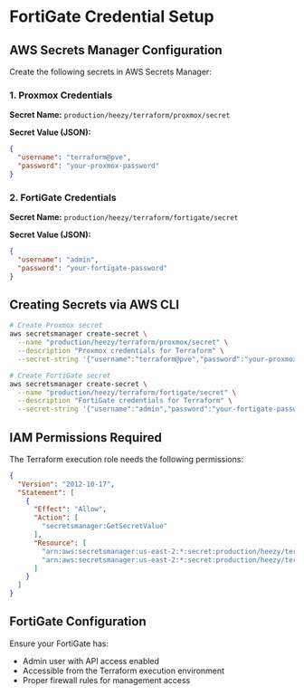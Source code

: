# FortiGate Credential Setup

## AWS Secrets Manager Configuration

Create the following secrets in AWS Secrets Manager:

### 1. Proxmox Credentials
**Secret Name:** `production/heezy/terraform/proxmox/secret`

**Secret Value (JSON):**
```json
{
  "username": "terraform@pve",
  "password": "your-proxmox-password"
}
```

### 2. FortiGate Credentials
**Secret Name:** `production/heezy/terraform/fortigate/secret`

**Secret Value (JSON):**
```json
{
  "username": "admin",
  "password": "your-fortigate-password"
}
```

## Creating Secrets via AWS CLI

```bash
# Create Proxmox secret
aws secretsmanager create-secret \
  --name "production/heezy/terraform/proxmox/secret" \
  --description "Proxmox credentials for Terraform" \
  --secret-string '{"username":"terraform@pve","password":"your-proxmox-password"}'

# Create FortiGate secret
aws secretsmanager create-secret \
  --name "production/heezy/terraform/fortigate/secret" \
  --description "FortiGate credentials for Terraform" \
  --secret-string '{"username":"admin","password":"your-fortigate-password"}'
```

## IAM Permissions Required

The Terraform execution role needs the following permissions:

```json
{
  "Version": "2012-10-17",
  "Statement": [
    {
      "Effect": "Allow",
      "Action": [
        "secretsmanager:GetSecretValue"
      ],
      "Resource": [
        "arn:aws:secretsmanager:us-east-2:*:secret:production/heezy/terraform/proxmox/secret*",
        "arn:aws:secretsmanager:us-east-2:*:secret:production/heezy/terraform/fortigate/secret*"
      ]
    }
  ]
}
```

## FortiGate Configuration

Ensure your FortiGate has:
- Admin user with API access enabled
- Accessible from the Terraform execution environment
- Proper firewall rules for management access